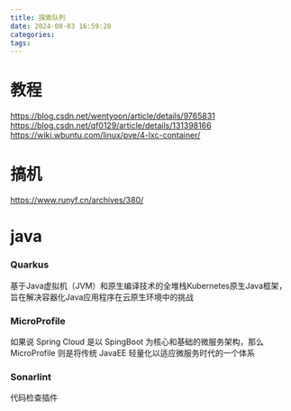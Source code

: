 ```yaml
---
title: 探索队列
date: 2024-08-03 16:59:28
categories:
tags:
---
```


# 教程
https://blog.csdn.net/wentyoon/article/details/9765831
https://blog.csdn.net/qf0129/article/details/131398166
https://wiki.wbuntu.com/linux/pve/4-lxc-container/

# 搞机
https://www.runyf.cn/archives/380/

# java

### Quarkus  

基于Java虚拟机（JVM）和原生编译技术的全堆栈Kubernetes原生Java框架，旨在解决容器化Java应用程序在云原生环境中的挑战

### MicroProfile  

如果说 Spring Cloud 是以 SpingBoot 为核心和基础的微服务架构，那么 MicroProfile 则是将传统 JavaEE 轻量化以适应微服务时代的一个体系

### Sonarlint

代码检查插件